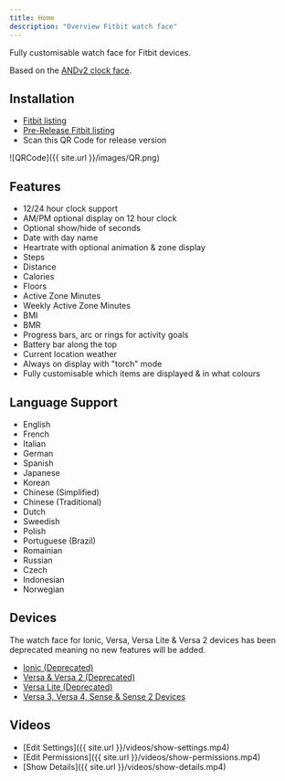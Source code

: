 ```yaml
---
title: Home
description: "Overview Fitbit watch face"
---
```


Fully customisable watch face for Fitbit devices.

Based on the [ANDv2 clock face](https://github.com/ahsandar/ANDv2).

## Installation

* [Fitbit listing](https://gallery.fitbit.com/details/7c4f7506-8ed8-4eb9-84e3-28b85671f26b)
* [Pre-Release Fitbit listing](https://gallery.fitbit.com/details/6d80c169-94c5-4105-b9dc-98df99b798cd?key=7bea714b-f597-4be0-8c8a-84ccf1dc7c7c)
* Scan this QR Code for release version

![QRCode]({{ site.url }}/images/QR.png)

## Features

* 12/24 hour clock support
* AM/PM optional display on 12 hour clock
* Optional show/hide of seconds
* Date with day name
* Heartrate with optional animation & zone display
* Steps
* Distance
* Calories
* Floors
* Active Zone Minutes
* Weekly Active Zone Minutes
* BMI
* BMR
* Progress bars, arc or rings for activity goals
* Battery bar along the top
* Current location weather
* Always on display with "torch" mode
* Fully customisable which items are displayed & in what colours

## Language Support

* English
* French
* Italian
* German
* Spanish
* Japanese
* Korean
* Chinese (Simplified)
* Chinese (Traditional)
* Dutch
* Sweedish
* Polish
* Portuguese (Brazil)
* Romainian
* Russian
* Czech
* Indonesian
* Norwegian

## Devices

The watch face for Ionic, Versa, Versa Lite & Versa 2 devices has been deprecated meaning no new features will be added.

* [Ionic (Deprecated)](screenshots/348x250)
* [Versa & Versa 2 (Deprecated)](screenshots/300x300)
* [Versa Lite (Deprecated)](screenshots/300x300-lite)
* [Versa 3,  Versa 4, Sense & Sense 2 Devices](screenshots/336x336)

## Videos

* [Edit Settings]({{ site.url }}/videos/show-settings.mp4)
* [Edit Permissions]({{ site.url }}/videos/show-permissions.mp4)
* [Show Details]({{ site.url }}/videos/show-details.mp4)
